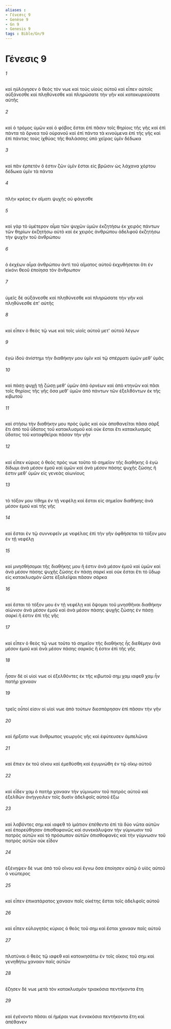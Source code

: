 ```yaml
---
aliases : 
- Γένεσις 9
- Genèse 9
- Gn 9
- Genesis 9
tags : Bible/Gn/9
---
```


# Γένεσις 9

###### 1
καὶ ηὐλόγησεν ὁ θεὸς τὸν νωε καὶ τοὺς υἱοὺς αὐτοῦ καὶ εἶπεν αὐτοῖς αὐξάνεσθε καὶ πληθύνεσθε καὶ πληρώσατε τὴν γῆν καὶ κατακυριεύσατε αὐτῆς
###### 2
καὶ ὁ τρόμος ὑμῶν καὶ ὁ φόβος ἔσται ἐπὶ πᾶσιν τοῖς θηρίοις τῆς γῆς καὶ ἐπὶ πάντα τὰ ὄρνεα τοῦ οὐρανοῦ καὶ ἐπὶ πάντα τὰ κινούμενα ἐπὶ τῆς γῆς καὶ ἐπὶ πάντας τοὺς ἰχθύας τῆς θαλάσσης ὑπὸ χεῖρας ὑμῖν δέδωκα
###### 3
καὶ πᾶν ἑρπετόν ὅ ἐστιν ζῶν ὑμῖν ἔσται εἰς βρῶσιν ὡς λάχανα χόρτου δέδωκα ὑμῖν τὰ πάντα
###### 4
πλὴν κρέας ἐν αἵματι ψυχῆς οὐ φάγεσθε
###### 5
καὶ γὰρ τὸ ὑμέτερον αἷμα τῶν ψυχῶν ὑμῶν ἐκζητήσω ἐκ χειρὸς πάντων τῶν θηρίων ἐκζητήσω αὐτὸ καὶ ἐκ χειρὸς ἀνθρώπου ἀδελφοῦ ἐκζητήσω τὴν ψυχὴν τοῦ ἀνθρώπου
###### 6
ὁ ἐκχέων αἷμα ἀνθρώπου ἀντὶ τοῦ αἵματος αὐτοῦ ἐκχυθήσεται ὅτι ἐν εἰκόνι θεοῦ ἐποίησα τὸν ἄνθρωπον
###### 7
ὑμεῖς δὲ αὐξάνεσθε καὶ πληθύνεσθε καὶ πληρώσατε τὴν γῆν καὶ πληθύνεσθε ἐπ' αὐτῆς
###### 8
καὶ εἶπεν ὁ θεὸς τῷ νωε καὶ τοῖς υἱοῖς αὐτοῦ μετ' αὐτοῦ λέγων
###### 9
ἐγὼ ἰδοὺ ἀνίστημι τὴν διαθήκην μου ὑμῖν καὶ τῷ σπέρματι ὑμῶν μεθ' ὑμᾶς
###### 10
καὶ πάσῃ ψυχῇ τῇ ζώσῃ μεθ' ὑμῶν ἀπὸ ὀρνέων καὶ ἀπὸ κτηνῶν καὶ πᾶσι τοῖς θηρίοις τῆς γῆς ὅσα μεθ' ὑμῶν ἀπὸ πάντων τῶν ἐξελθόντων ἐκ τῆς κιβωτοῦ
###### 11
καὶ στήσω τὴν διαθήκην μου πρὸς ὑμᾶς καὶ οὐκ ἀποθανεῖται πᾶσα σὰρξ ἔτι ἀπὸ τοῦ ὕδατος τοῦ κατακλυσμοῦ καὶ οὐκ ἔσται ἔτι κατακλυσμὸς ὕδατος τοῦ καταφθεῖραι πᾶσαν τὴν γῆν
###### 12
καὶ εἶπεν κύριος ὁ θεὸς πρὸς νωε τοῦτο τὸ σημεῖον τῆς διαθήκης ὃ ἐγὼ δίδωμι ἀνὰ μέσον ἐμοῦ καὶ ὑμῶν καὶ ἀνὰ μέσον πάσης ψυχῆς ζώσης ἥ ἐστιν μεθ' ὑμῶν εἰς γενεὰς αἰωνίους
###### 13
τὸ τόξον μου τίθημι ἐν τῇ νεφέλῃ καὶ ἔσται εἰς σημεῖον διαθήκης ἀνὰ μέσον ἐμοῦ καὶ τῆς γῆς
###### 14
καὶ ἔσται ἐν τῷ συννεφεῖν με νεφέλας ἐπὶ τὴν γῆν ὀφθήσεται τὸ τόξον μου ἐν τῇ νεφέλῃ
###### 15
καὶ μνησθήσομαι τῆς διαθήκης μου ἥ ἐστιν ἀνὰ μέσον ἐμοῦ καὶ ὑμῶν καὶ ἀνὰ μέσον πάσης ψυχῆς ζώσης ἐν πάσῃ σαρκί καὶ οὐκ ἔσται ἔτι τὸ ὕδωρ εἰς κατακλυσμὸν ὥστε ἐξαλεῖψαι πᾶσαν σάρκα
###### 16
καὶ ἔσται τὸ τόξον μου ἐν τῇ νεφέλῃ καὶ ὄψομαι τοῦ μνησθῆναι διαθήκην αἰώνιον ἀνὰ μέσον ἐμοῦ καὶ ἀνὰ μέσον πάσης ψυχῆς ζώσης ἐν πάσῃ σαρκί ἥ ἐστιν ἐπὶ τῆς γῆς
###### 17
καὶ εἶπεν ὁ θεὸς τῷ νωε τοῦτο τὸ σημεῖον τῆς διαθήκης ἧς διεθέμην ἀνὰ μέσον ἐμοῦ καὶ ἀνὰ μέσον πάσης σαρκός ἥ ἐστιν ἐπὶ τῆς γῆς
###### 18
ἦσαν δὲ οἱ υἱοὶ νωε οἱ ἐξελθόντες ἐκ τῆς κιβωτοῦ σημ χαμ ιαφεθ χαμ ἦν πατὴρ χανααν
###### 19
τρεῖς οὗτοί εἰσιν οἱ υἱοὶ νωε ἀπὸ τούτων διεσπάρησαν ἐπὶ πᾶσαν τὴν γῆν
###### 20
καὶ ἤρξατο νωε ἄνθρωπος γεωργὸς γῆς καὶ ἐφύτευσεν ἀμπελῶνα
###### 21
καὶ ἔπιεν ἐκ τοῦ οἴνου καὶ ἐμεθύσθη καὶ ἐγυμνώθη ἐν τῷ οἴκῳ αὐτοῦ
###### 22
καὶ εἶδεν χαμ ὁ πατὴρ χανααν τὴν γύμνωσιν τοῦ πατρὸς αὐτοῦ καὶ ἐξελθὼν ἀνήγγειλεν τοῖς δυσὶν ἀδελφοῖς αὐτοῦ ἔξω
###### 23
καὶ λαβόντες σημ καὶ ιαφεθ τὸ ἱμάτιον ἐπέθεντο ἐπὶ τὰ δύο νῶτα αὐτῶν καὶ ἐπορεύθησαν ὀπισθοφανῶς καὶ συνεκάλυψαν τὴν γύμνωσιν τοῦ πατρὸς αὐτῶν καὶ τὸ πρόσωπον αὐτῶν ὀπισθοφανές καὶ τὴν γύμνωσιν τοῦ πατρὸς αὐτῶν οὐκ εἶδον
###### 24
ἐξένηψεν δὲ νωε ἀπὸ τοῦ οἴνου καὶ ἔγνω ὅσα ἐποίησεν αὐτῷ ὁ υἱὸς αὐτοῦ ὁ νεώτερος
###### 25
καὶ εἶπεν ἐπικατάρατος χανααν παῖς οἰκέτης ἔσται τοῖς ἀδελφοῖς αὐτοῦ
###### 26
καὶ εἶπεν εὐλογητὸς κύριος ὁ θεὸς τοῦ σημ καὶ ἔσται χανααν παῖς αὐτοῦ
###### 27
πλατύναι ὁ θεὸς τῷ ιαφεθ καὶ κατοικησάτω ἐν τοῖς οἴκοις τοῦ σημ καὶ γενηθήτω χανααν παῖς αὐτῶν
###### 28
ἔζησεν δὲ νωε μετὰ τὸν κατακλυσμὸν τριακόσια πεντήκοντα ἔτη
###### 29
καὶ ἐγένοντο πᾶσαι αἱ ἡμέραι νωε ἐννακόσια πεντήκοντα ἔτη καὶ ἀπέθανεν
